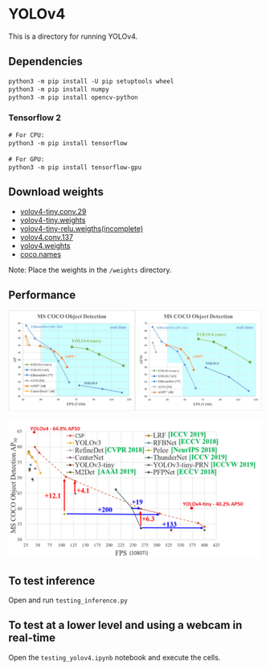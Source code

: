 # YOLOv4

This is a directory for running YOLOv4.

## Dependencies

```shell
python3 -m pip install -U pip setuptools wheel
python3 -m pip install numpy
python3 -m pip install opencv-python
```

### Tensorflow 2

```shell
# For CPU:
python3 -m pip install tensorflow

# For GPU:
python3 -m pip install tensorflow-gpu
```

## Download weights

- [yolov4-tiny.conv.29](https://drive.google.com/file/d/1WtOuGfUgNyNfALo5_VhQ1kb5QenRE0Gt/view?usp=sharing)
- [yolov4-tiny.weights](https://drive.google.com/file/d/1GJwGiR7rizY_19c_czuLN8p31BwkhWY5/view?usp=sharing)
- [yolov4-tiny-relu.weigths(incomplete)](https://drive.google.com/file/d/1K1Nh9j0K-Bj4w2qa_9cE0NrK9vz6BhOF/view?usp=sharing)
- [yolov4.conv.137](https://drive.google.com/file/d/1li1pUtqpXj_-ZXxA8wJq-nzW8h2HWsrP/view?usp=sharing)
- [yolov4.weights](https://drive.google.com/file/d/15P4cYyZ2Sd876HKAEWSmeRdFl_j-0upi/view?usp=sharing)
- [coco.names](https://github.com/hhk7734/tensorflow-yolov4/tree/master/test/dataset)

Note: Place the weights in the `/weights` directory.



## Performance

![performance](test/performance.png)

![performance-tiny](test/performance-tiny.png)


## To test inference

Open and run `testing_inference.py`

## To test at a lower level and using a webcam in real-time

Open the `testing_yolov4.ipynb` notebook and execute the cells.